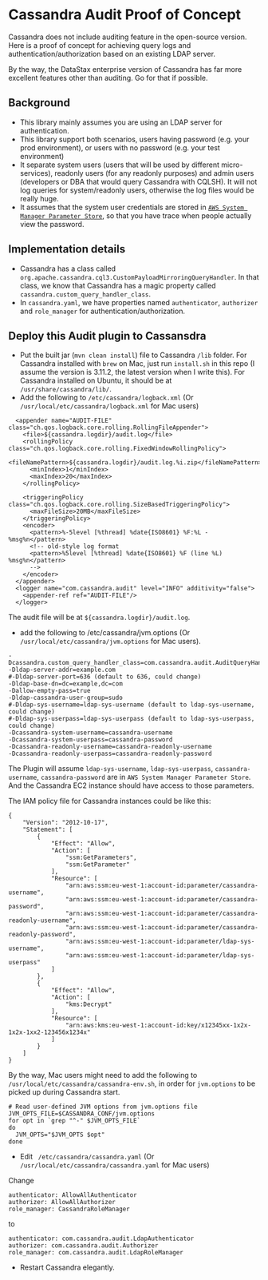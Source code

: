 # Cassandra Audit Proof of Concept

Cassandra does not include auditing feature in the open-source version. Here is a proof of concept for achieving query logs and authentication/authorization based on an existing LDAP server. 

By the way, the DataStax enterprise version of Cassandra has far more excellent features other than auditing. Go for that if possible. 

## Background
* This library mainly assumes you are using an LDAP server for authentication.
* This library support both scenarios, users having password (e.g. your prod environment), or users with no password (e.g. your test environment)
* It separate system users (users that will be used by different micro-services), readonly users (for any readonly purposes) and admin users (developers or DBA that would query Cassandra with CQLSH). It will not log queries for system/readonly users, otherwise the log files would be really huge.
* It assumes that the system user credentials are stored in [`AWS System Manager Parameter Store`](https://docs.aws.amazon.com/systems-manager/latest/userguide/systems-manager-paramstore.html), so that you have trace when people actually view the password.

## Implementation details
* Cassandra has a class called `org.apache.cassandra.cql3.CustomPayloadMirroringQueryHandler`. In that class, we know that Cassandra has a magic property called `cassandra.custom_query_handler_class`.
* In `cassandra.yaml`, we have properties named `authenticator`, `authorizer` and `role_manager` for authentication/authorization.

## Deploy this Audit plugin to Cassansdra
* Put the built jar (`mvn clean install`) file to Cassandra `/lib` folder. For Cassandra installed with `brew` on Mac, just run `install.sh` in this repo (I assume the version is 3.11.2, the latest version when I write this). For Cassandra installed on Ubuntu, it should be at `/usr/share/cassandra/lib/`.
* Add the following to `/etc/cassandra/logback.xml` (Or `/usr/local/etc/cassandra/logback.xml` for Mac users)

```
  <appender name="AUDIT-FILE" class="ch.qos.logback.core.rolling.RollingFileAppender">
    <file>${cassandra.logdir}/audit.log</file>
    <rollingPolicy class="ch.qos.logback.core.rolling.FixedWindowRollingPolicy">
      <fileNamePattern>${cassandra.logdir}/audit.log.%i.zip</fileNamePattern>
      <minIndex>1</minIndex>
      <maxIndex>20</maxIndex>
    </rollingPolicy>

    <triggeringPolicy class="ch.qos.logback.core.rolling.SizeBasedTriggeringPolicy">
      <maxFileSize>20MB</maxFileSize>
    </triggeringPolicy>
    <encoder>
      <pattern>%-5level [%thread] %date{ISO8601} %F:%L - %msg%n</pattern>
      <!-- old-style log format
      <pattern>%5level [%thread] %date{ISO8601} %F (line %L) %msg%n</pattern>
      -->
    </encoder>
  </appender>
  <logger name="com.cassandra.audit" level="INFO" additivity="false">
    <appender-ref ref="AUDIT-FILE"/>
  </logger>
```
The audit file will be at `${cassandra.logdir}/audit.log`.

* add the following to /etc/cassandra/jvm.options (Or `/usr/local/etc/cassandra/jvm.options` for Mac users).

```
-Dcassandra.custom_query_handler_class=com.cassandra.audit.AuditQueryHandler
-Dldap-server-addr=example.com
#-Dldap-server-port=636 (default to 636, could change)
-Dldap-base-dn=dc=example,dc=com
-Dallow-empty-pass=true
-Dldap-cassandra-user-group=sudo
#-Dldap-sys-username=ldap-sys-username (default to ldap-sys-username, could change)
#-Dldap-sys-userpass=ldap-sys-userpass (default to ldap-sys-userpass, could change)
-Dcassandra-system-username=cassandra-username
-Dcassandra-system-userpass=cassandra-password
-Dcassandra-readonly-username=cassandra-readonly-username
-Dcassandra-readonly-userpass=cassandra-readonly-password
```

The Plugin will assume `ldap-sys-username`, `ldap-sys-userpass`, `cassandra-username`, `cassandra-password` are in `AWS System Manager Parameter Store`. And the Cassandra EC2 instance should have access to those parameters. 

The IAM policy file for Cassandra instances could be like this: 

```
{
    "Version": "2012-10-17",
    "Statement": [
        {
            "Effect": "Allow",
            "Action": [
                "ssm:GetParameters",
                "ssm:GetParameter"
            ],
            "Resource": [
                "arn:aws:ssm:eu-west-1:account-id:parameter/cassandra-username",
                "arn:aws:ssm:eu-west-1:account-id:parameter/cassandra-password",
                "arn:aws:ssm:eu-west-1:account-id:parameter/cassandra-readonly-username",
                "arn:aws:ssm:eu-west-1:account-id:parameter/cassandra-readonly-password",
                "arn:aws:ssm:eu-west-1:account-id:parameter/ldap-sys-username",
                "arn:aws:ssm:eu-west-1:account-id:parameter/ldap-sys-userpass"
            ]
        },
        {
            "Effect": "Allow",
            "Action": [
                "kms:Decrypt"
            ],
            "Resource": [
                "arn:aws:kms:eu-west-1:account-id:key/x12345xx-1x2x-1x2x-1xx2-123456x1234x"
            ]
        }
    ]
}
```

By the way, Mac users might need to add the following to `/usr/local/etc/cassandra/cassandra-env.sh`, in order for `jvm.options` to be picked up during Cassandra start.

```
# Read user-defined JVM options from jvm.options file
JVM_OPTS_FILE=$CASSANDRA_CONF/jvm.options
for opt in `grep "^-" $JVM_OPTS_FILE`
do
  JVM_OPTS="$JVM_OPTS $opt"
done
```

* Edit ` /etc/cassandra/cassandra.yaml` (Or `/usr/local/etc/cassandra/cassandra.yaml` for Mac users)

Change

```
authenticator: AllowAllAuthenticator
authorizer: AllowAllAuthorizer
role_manager: CassandraRoleManager
```

to

```
authenticator: com.cassandra.audit.LdapAuthenticator
authorizer: com.cassandra.audit.Authorizer
role_manager: com.cassandra.audit.LdapRoleManager
```

* Restart Cassandra elegantly. 
